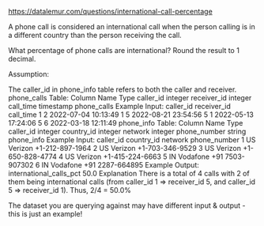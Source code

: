 https://datalemur.com/questions/international-call-percentage

A phone call is considered an international call when the person calling is in a different country than the person receiving the call.

What percentage of phone calls are international? Round the result to 1 decimal.

Assumption:

The caller_id in phone_info table refers to both the caller and receiver.
phone_calls Table:
Column Name	Type
caller_id	integer
receiver_id	integer
call_time	timestamp
phone_calls Example Input:
caller_id	receiver_id	call_time
1	2	2022-07-04 10:13:49
1	5	2022-08-21 23:54:56
5	1	2022-05-13 17:24:06
5	6	2022-03-18 12:11:49
phone_info Table:
Column Name	Type
caller_id	integer
country_id	integer
network	integer
phone_number	string
phone_info Example Input:
caller_id	country_id	network	phone_number
1	US	Verizon	+1-212-897-1964
2	US	Verizon	+1-703-346-9529
3	US	Verizon	+1-650-828-4774
4	US	Verizon	+1-415-224-6663
5	IN	Vodafone	+91 7503-907302
6	IN	Vodafone	+91 2287-664895
Example Output:
international_calls_pct
50.0
Explanation
There is a total of 4 calls with 2 of them being international calls (from caller_id 1 => receiver_id 5, and caller_id 5 => receiver_id 1). Thus, 2/4 = 50.0%

The dataset you are querying against may have different input & output - this is just an example!
